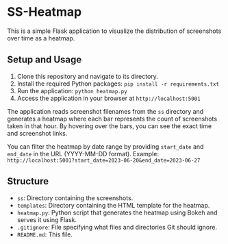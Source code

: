 # SS-Heatmap

This is a simple Flask application to visualize the distribution of screenshots over time as a heatmap.

## Setup and Usage

1. Clone this repository and navigate to its directory.
2. Install the required Python packages: `pip install -r requirements.txt`
3. Run the application: `python heatmap.py`
4. Access the application in your browser at `http://localhost:5001`

The application reads screenshot filenames from the `ss` directory and generates a heatmap where each bar represents the count of screenshots taken in that hour. By hovering over the bars, you can see the exact time and screenshot links.

You can filter the heatmap by date range by providing `start_date` and `end_date` in the URL (YYYY-MM-DD format). Example: `http://localhost:5001?start_date=2023-06-20&end_date=2023-06-27`

## Structure

- `ss`: Directory containing the screenshots.
- `templates`: Directory containing the HTML template for the heatmap.
- `heatmap.py`: Python script that generates the heatmap using Bokeh and serves it using Flask.
- `.gitignore`: File specifying what files and directories Git should ignore.
- `README.md`: This file.
